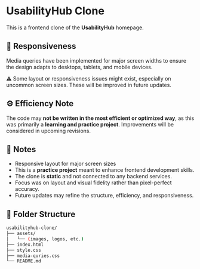 # UsabilityHub Clone

This is a frontend clone of the **UsabilityHub** homepage.



## 📱 Responsiveness

Media queries have been implemented for major screen widths to ensure the design adapts to desktops, tablets, and mobile devices.

⚠️ Some layout or responsiveness issues might exist, especially on uncommon screen sizes. These will be improved in future updates.



## ⚙️ Efficiency Note

The code may **not be written in the most efficient or optimized way**, as this was primarily a **learning and practice project**. Improvements will be considered in upcoming revisions.





## 📌 Notes

- Responsive layout for major screen sizes
- This is a **practice project** meant to enhance frontend development skills.
- The clone is **static** and not connected to any backend services.
- Focus was on layout and visual fidelity rather than pixel-perfect accuracy.
- Future updates may refine the structure, efficiency, and responsiveness.


## 📂 Folder Structure

```bash
usabilityhub-clone/
├── assets/
│   └── (images, logos, etc.)
├── index.html
├── style.css
├── media-quries.css
└── README.md
